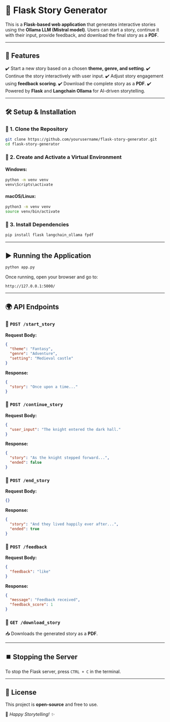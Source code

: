 # 📖 Flask Story Generator

This is a **Flask-based web application** that generates interactive stories using the **Ollama LLM (Mistral model)**. Users can start a story, continue it with their input, provide feedback, and download the final story as a **PDF**.

---

## 🚀 Features
✔️ Start a new story based on a chosen **theme, genre, and setting**.
✔️ Continue the story interactively with user input.
✔️ Adjust story engagement using **feedback scoring**.
✔️ Download the complete story as a **PDF**.
✔️ Powered by **Flask** and **Langchain Ollama** for AI-driven storytelling.

---

## 🛠️ Setup & Installation

### 🔹 1. Clone the Repository
```sh
git clone https://github.com/yourusername/flask-story-generator.git
cd flask-story-generator
```

### 🔹 2. Create and Activate a Virtual Environment

#### Windows:
```sh
python -m venv venv
venv\Scripts\activate
```

#### macOS/Linux:
```sh
python3 -m venv venv
source venv/bin/activate
```

### 🔹 3. Install Dependencies
```sh
pip install flask langchain_ollama fpdf
```

---

## ▶️ Running the Application
```sh
python app.py
```
Once running, open your browser and go to:
```
http://127.0.0.1:5000/
```

---

## 🌍 API Endpoints

### 📌 `POST /start_story`
**Request Body:**
```json
{
  "theme": "Fantasy",
  "genre": "Adventure",
  "setting": "Medieval castle"
}
```
**Response:**
```json
{
  "story": "Once upon a time..."
}
```

### 📌 `POST /continue_story`
**Request Body:**
```json
{
  "user_input": "The knight entered the dark hall."
}
```
**Response:**
```json
{
  "story": "As the knight stepped forward...",
  "ended": false
}
```

### 📌 `POST /end_story`
**Request Body:**
```json
{}
```
**Response:**
```json
{
  "story": "And they lived happily ever after...",
  "ended": true
}
```

### 📌 `POST /feedback`
**Request Body:**
```json
{
  "feedback": "like"  
}
```
**Response:**
```json
{
  "message": "Feedback received",
  "feedback_score": 1
}
```

### 📌 `GET /download_story`
📥 Downloads the generated story as a **PDF**.

---

## ⏹️ Stopping the Server
To stop the Flask server, press `CTRL + C` in the terminal.

---

## 📜 License
This project is **open-source** and free to use.

📌 *Happy Storytelling! ✨*
